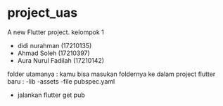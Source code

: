 # project_uas

A new Flutter project.
kelompok 1 
- didi nurahman (17210135)
- Ahmad Soleh (17210397)
- Aura Nurul Fadilah (17210142)

folder utamanya :
kamu bisa masukan foldernya ke dalam project flutter baru :
-lib
-assets
-file pubspec.yaml
- jalankan  flutter get pub
